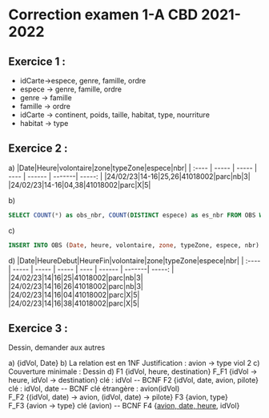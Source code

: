 # Correction examen 1-A CBD 2021-2022

## Exercice 1 :
- idCarte->espece, genre, famille, ordre
- espece -> genre, famille, ordre
- genre -> famille
- famille -> ordre
- idCarte -> continent, poids, taille, habitat, type, nourriture
- habitat -> type

## Exercice 2 :
a) 
|Date|Heure|volontaire|zone|typeZone|espece|nbr|
| :---- | ----- | ----- | ---- | ------ | -------| -----: |
|24/02/23|14-16|25,26|41018002|parc|nb|3|
|24/02/23|14-16|04,38|41018002|parc|X|5|

b)
```sql
SELECT COUNT(*) as obs_nbr, COUNT(DISTINCT espece) as es_nbr FROM OBS WHERE Left(zone, 6) = "41018"
```

c)
```sql
INSERT INTO OBS (Date, heure, volontaire, zone, typeZone, espece, nbr) VALUES ('24/02/23', '14h-18h', '04,38,39,40', 410182003, "Jardin", "X", 5)
```

d)
|Date|HeureDebut|HeureFin|volontaire|zone|typeZone|espece|nbr|
| :---- | ----- | ----- | ----- | ---- | ------ | -------| -----: |
|24/02/23|14|16|25|41018002|parc|nb|3|
|24/02/23|14|16|26|41018002|parc|nb|3|
|24/02/23|14|16|04|41018002|parc|X|5|
|24/02/23|14|16|38|41018002|parc|X|5|

## Exercice 3 :

Dessin, demander aux autres

a) {idVol, Date}
b) La relation est en 1NF
	Justification : avion -> type viol 2
c) Couverture minimale :
	Dessin
d) F1     {idVol, heure, destination}
	F_F1 {idVol -> heure, idVol -> destination}
	clé : idVol           -- BCNF
	F2     {idVol, date, avion, pilote}
	clé : idVol, date  -- BCNF
	clé étrangère : avion(idVol)  
	F_F2 {(idVol, date) -> avion, (idVol, date) -> pilote}
	F3    {avion, type}   
	F_F3 {avion -> type}
	clé (avion)          -- BCNF
	F4    {<u>avion, date, heure</u>, idVol}
